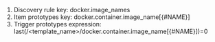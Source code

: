 1. Discovery rule key: docker.image_names
2. Item prototypes key: docker.container.image_name[{#NAME}]
3. Trigger prototypes expression: last(/<template_name>/docker.container.image_name[{#NAME}])=0 
